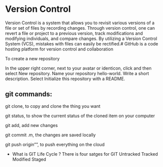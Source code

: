 # Version Control
Version Control is a system that allows you to revisit various versions of a file or set of files by recording changes. Through version control, one can revert a file or project to a previous version, track modifications and modifying individuals, and compare changes. By utilizing a Version Control System (VCS), mistakes with files can easily be rectified.# GitHub 
is a code hosting platform for version control and collaboration

To create a new repository

In the upper right corner, next to your avatar or identicon, click and then select New repository.
Name your repository hello-world.
Write a short description.
Select Initialize this repository with a README.


 ## git commands:

git clone, to copy and clone the thing you want

git status, to show the current status of the cloned item on your computer

git add, add new changes

git commit .m, the changes are saved locally

git push origin””, to push everything on the cloud

* What is GIT Life Cycle ?
There is four satges for GIT
Untracked
Tracked
Modified
Staged
